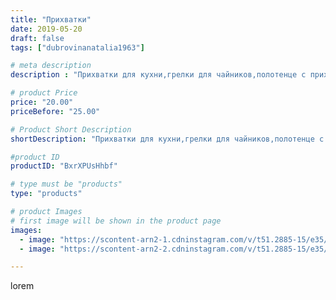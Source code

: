```yaml
---
title: "Прихватки"
date: 2019-05-20
draft: false
tags: ["dubrovinanatalia1963"]

# meta description
description : "Прихватки для кухни,грелки для чайников,полотенце с прихваткой"

# product Price
price: "20.00"
priceBefore: "25.00"

# Product Short Description
shortDescription: "Прихватки для кухни,грелки для чайников,полотенце с прихваткой"

#product ID
productID: "BxrXPUsHhbf"

# type must be "products"
type: "products"

# product Images
# first image will be shown in the product page
images:
  - image: "https://scontent-arn2-1.cdninstagram.com/v/t51.2885-15/e35/61148839_144434623280545_7915108108833742746_n.jpg?_nc_ht=scontent-arn2-1.cdninstagram.com&_nc_cat=101&_nc_ohc=ss6FNOTuxZgAX-fzXx7&se=7&tp=1&oh=ef2e9d841d95a4ec6d325c3cb7ff24d9&oe=605C6D16&ig_cache_key=MjA0NzgzMjY1NDMwMTkxNjA0Mg%3D%3D.2"
  - image: "https://scontent-arn2-2.cdninstagram.com/v/t51.2885-15/e35/59489697_2291609317527680_795878518400088735_n.jpg?_nc_ht=scontent-arn2-2.cdninstagram.com&_nc_cat=108&_nc_ohc=FNqbBghK-zIAX8mivtd&se=7&tp=1&oh=e450d7e69a2266def53e5f688b68d820&oe=605CE4AE&ig_cache_key=MjA0NzgzMjY1NDMxMDQwMjE1OA%3D%3D.2"

---
```

lorem
